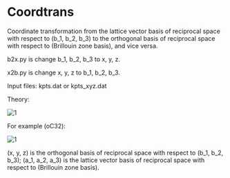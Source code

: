 # Coordtrans
Coordinate transformation from the lattice vector basis of reciprocal space with respect to (b_1, b_2, b_3) to the orthogonal basis of reciprocal space with respect to (Brillouin zone basis), and vice versa.

b2x.py is change b_1, b_2, b_3 to x, y, z.

x2b.py is change x, y, z to b_1, b_2, b_3.

Input files: kpts.dat or kpts_xyz.dat

Theory:

![1](http://latex.codecogs.com/svg.latex?\vec{X}=\left(\vec{e}_1,\vec{e}_2,...,\vec{e}_n\right)\left(\begin{matrix}x_1\\\\x_2\\\\.\\\\.\\\\x_n\end{matrix}\right)=\left(\vec{e}_a,\vec{e}_b,...,\vec{e}_{sn}\right)\left(\begin{matrix}x_1'\\\\x_2'\\\\.\\\\.\\\\x_n'\end{matrix}\right))

For example (oC32):

![1](http://latex.codecogs.com/svg.latex?\left(\begin{matrix}1&0&0\\\\0&1&0\\\\0&0&1\end{matrix}\right)\left(\begin{matrix}x\\\\y\\\\z\end{matrix}\right)=\left(\begin{matrix}1&0&0\\\\0&1&0\\\\0&0&1\end{matrix}\right)\left(\begin{matrix}-0.2808&0.4336&0.5\\\\0.2808&-0.4336&0.5\\\\0.2808&0.4336&-0.5\end{matrix}\right)\left(\begin{matrix}a_1\\\\a_2\\\\a_3\end{matrix}\right))

(x, y, z) is the orthogonal basis of reciprocal space with respect to (b_1, b_2, b_3); (a_1, a_2, a_3) is the lattice vector basis of reciprocal space with respect to (Brillouin zone basis).
